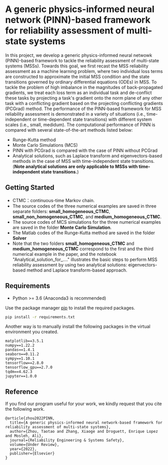 # A generic physics-informed neural network (PINN)-based framework for reliability assessment of multi-state systems

In this project, we develop a generic physics-informed neural netwowk (PINN)-based framework to tackle the reliability assessment of multi-state systems (MSSs). Towards this goal, we first recast the MSS reliability assessment as a machine learning problem, where two individual loss terms are constructed to approximate the initial MSS condition and the state transitions governed by ordinary differential equations (ODEs) in MSS. To tackle the problem of high imbalance in the magnitudes of back-propagated gradients, we treat each loss term as an individual task and de-conflict these tasks by projecting a task's gradient onto the norm plane of any other task with a conflicting gradient based on the projecting conflicting gradients (PCGrad) method. The performance of the PINN-based framework for MSS reliability assessment is demonstrated in a variety of situations (i.e., time-independent or time-dependent state transitions) with different system scales (i.e., small, medidum). The computational performance of PINN is compared with several state-of-the-art methods listed below:
- Runge-Kutta method
- Monte Carlo Simulations (MCS)
- PINN with PCGrad is compared with the case of PINN without PCGrad
- Analytical solutions, such as Laplace transform and eigenvectors-based methods in the case of MSS with time-independent state transitions. (**Note analytical solutions are only applicable to MSSs with time-independent state transitions.**)

## Getting Started

* CTMC：continuous-time Markov chain.
* The source codes of the three numerical examples are saved in three separate folders: **small_homogeneous_CTMC**, **small_non_homogeneous_CTMC**, and **medium_homogeneous_CTMC**. 
* The source codes of MCS simulations for the three numerical examples are saved in the folder **Monte Carlo Simulation**. 
* The Matlab codes of the Runge-Kutta method are saved in the folder **Solver**
* Note that the two folders **small_homogeneous_CTMC** and **medium_homogeneous_CTMC** correspond to the first and the third numerical example in the paper, and the notebook "Analytical_solution_for_...." illustrates the basic steps to perform MSS reliability assessment by using two analytical solutions: eigenvectors-based method and Laplace transform-based approach. 


## Requirements
* Python >= 3.6 (Anaconda3 is recommended)

Use the package manager [pip](https://pip.pypa.io/en/stable/) to install the required packages.

```bash
pip install -r requirements.txt
```

Another way is to manually install the following packages in the virtual environment you created.

```
matplotlib==3.5.1
numpy==1.22.2
pandas==1.4.1
seaborn==0.11.2
sympy==1.10.1
tensorflow==2.8.0
tensorflow_gpu==2.7.0
tqdm==4.62.3
jupyter==1.0.0
```

## Reference
If you find our program useful for your work, we kindly request that you cite the following work. 
```
@article{zhou2022PINN,
  title={A generic physics-informed neural network-based framework for reliability assessment of multi-state systems},
  author={Zhou, Taotao and Zhang, Xiaoge and Droguett, Enrique Lopez and Mosleh, Ali},
  journal={Reliability Engineering & Systems Safety},
  volume={Under Review},
  year={2022},
  publisher={Elsevier}
}
```
